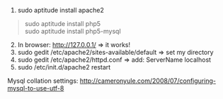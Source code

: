 1. sudo aptitude install apache2 <br>
<blockquote>sudo aptitude install php5<br>
sudo aptitude install php5-mysql<br></blockquote>

2. In browser: <a href='http://127.0.0.1/'>http://127.0.0.1/</a>   => it works! <br>
3. sudo gedit /etc/apache2/sites-available/default => set my directory<br>
4. sudo gedit /etc/apache2/httpd.conf => add:  ServerName localhost<br>
5. sudo /etc/init.d/apache2 restart  <br>


Mysql collation settings: <a href='http://cameronyule.com/2008/07/configuring-mysql-to-use-utf-8'>http://cameronyule.com/2008/07/configuring-mysql-to-use-utf-8</a>